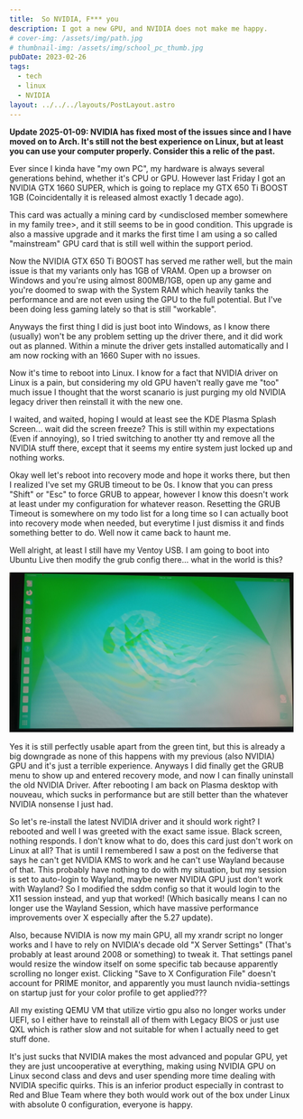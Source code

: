```yaml
---
title:  So NVIDIA, F*** you
description: I got a new GPU, and NVIDIA does not make me happy.
# cover-img: /assets/img/path.jpg
# thumbnail-img: /assets/img/school_pc_thumb.jpg
pubDate: 2023-02-26
tags:
  - tech
  - linux
  - NVIDIA
layout: ../../../layouts/PostLayout.astro
---
```


**Update 2025-01-09: NVIDIA has fixed most of the issues since and I have moved on to Arch. It's still not the best experience on Linux, but at least you can use your computer properly. Consider this a relic of the past.**

Ever since I kinda have "my own PC", my hardware is always several generations behind, whether it's CPU or GPU.
However last Friday I got an NVIDIA GTX 1660 SUPER, which is going to replace my GTX 650 Ti BOOST 1GB (Coincidentally it is released almost exactly 1 decade ago).

This card was actually a mining card by &lt;undisclosed member somewhere in my family tree>, and it still seems to be in good condition.
This upgrade is also a massive upgrade and it marks the first time I am using a so called "mainstream" GPU card that is still well within the support period.

Now the NVIDIA GTX 650 Ti BOOST has served me rather well, but the main issue is that my variants only has 1GB of VRAM. Open up a browser on Windows and you're using almost 800MB/1GB, open up any game and you're doomed to swap with the System RAM which heavily tanks the performance and are not even using the GPU to the full potential. But I've been doing less gaming lately so that is still "workable".

Anyways the first thing I did is just boot into Windows, as I know there (usually) won't be any problem setting up the driver there, and it did work out as planned. Within a minute the driver gets installed automatically and I am now rocking with an 1660 Super with no issues.

Now it's time to reboot into Linux. I know for a fact that NVIDIA driver on Linux is a pain, but considering my old GPU haven't really gave me "too" much issue I thought that the worst scanario is just purging my old NVIDIA legacy driver then reinstall it with the new one.

I waited, and waited, hoping I would at least see the KDE Plasma Splash Screen... wait did the screen freeze?
This is still within my expectations (Even if annoying), so I tried switching to another tty and remove all the NVIDIA stuff there, except that it seems my entire system just locked up and nothing works.

Okay well let's reboot into recovery mode and hope it works there, but then I realized I've set my GRUB timeout to be 0s. I know that you can press "Shift" or "Esc" to force GRUB to appear, however I know this doesn't work at least under my configuration for whatever reason. Resetting the GRUB Timeout is somewhere on my todo list for a long time so I can actually boot into recovery mode when needed, but everytime I just dismiss it and finds something better to do. Well now it came back to haunt me.

Well alright, at least I still have my Ventoy USB. I am going to boot into Ubuntu Live then modify the grub config there... what in the world is this?

![Ubuntu Live Session, with a heavy green tint](ub-glitch.jpeg)

Yes it is still perfectly usable apart from the green tint, but this is already a big downgrade as none of this happens with my previous (also NVIDIA) GPU and it's just a terrible experience. Anyways I did finally get the GRUB menu to show up and entered recovery mode, and now I can finally uninstall the old NVIDIA Driver.
After rebooting I am back on Plasma desktop with nouveau, which sucks in performance but are still better than the whatever NVIDIA nonsense I just had.

So let's re-install the latest NVIDIA driver and it should work right? I rebooted and well I was greeted with the exact same issue. Black screen, nothing responds.
I don't know what to do, does this card just don't work on Linux at all? That is until I remembered I saw a post on the fediverse that says he can't get NVIDIA KMS to work and he can't use Wayland because of that.
This probably have nothing to do with my situation, but my session is set to auto-login to Wayland, maybe newer NVIDIA GPU just don't work with Wayland?
So I modified the sddm config so that it would login to the X11 session instead, and yup that worked! (Which basically means I can no longer use the Wayland Session, which have massive performance improvements over X especially after the 5.27 update).

Also, because NVIDIA is now my main GPU, all my xrandr script no longer works and I have to rely on NVIDIA's decade old "X Server Settings" (That's probably at least around 2008 or something) to tweak it. That settings panel would resize the window itself on some specific tab because apparently scrolling no longer exist. Clicking "Save to X Configuration File" doesn't account for PRIME monitor, and apparently you must launch nvidia-settings on startup just for your color profile to get applied???

All my existing QEMU VM that utilize virtio gpu also no longer works under UEFI, so I either have to reinstall all of them with Legacy BIOS or just use QXL which is rather slow and not suitable for when I actually need to get stuff done.

It's just sucks that NVIDIA makes the most advanced and popular GPU, yet they are just uncooperative at everything, making using NVIDIA GPU on Linux second class and devs and user spending more time dealing with NVIDIA specific quirks. This is an inferior product especially in contrast to Red and Blue Team where they both would work out of the box under Linux with absolute 0 configuration, everyone is happy.
